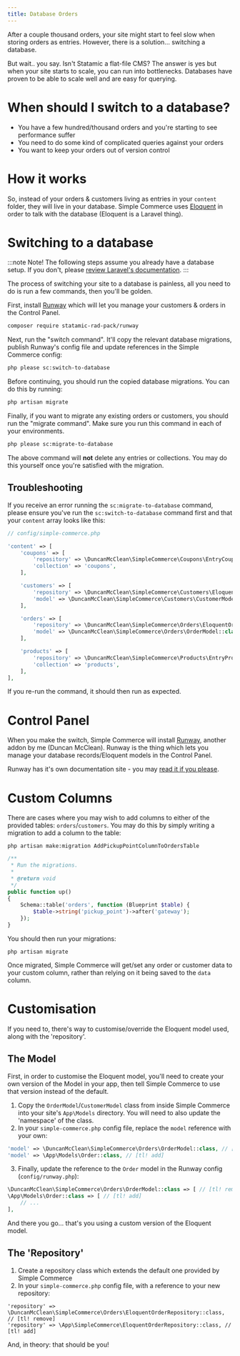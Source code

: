 ```yaml
---
title: Database Orders
---
```


After a couple thousand orders, your site might start to feel slow when storing orders as entries. However, there is a solution... switching a database.

But wait.. you say. Isn't Statamic a flat-file CMS? The answer is yes but when your site starts to scale, you can run into bottlenecks. Databases have proven to be able to scale well and are easy for querying.

# When should I switch to a database?

-   You have a few hundred/thousand orders and you're starting to see performance suffer
-   You need to do some kind of complicated queries against your orders
-   You want to keep your orders out of version control

# How it works

So, instead of your orders & customers living as entries in your `content` folder, they will live in your database. Simple Commerce uses [Eloquent](https://laravel.com/docs/master/eloquent) in order to talk with the database (Eloquent is a Laravel thing).

# Switching to a database

:::note Note!
The following steps assume you already have a database setup. If you don't, please [review Laravel's documentation](https://laravel.com/docs/10.x/database#configuration).
:::

The process of switching your site to a database is painless, all you need to do is run a few commands, then you'll be golden.

First, install [Runway](https://statamic.com/runway) which will let you manage your customers & orders in the Control Panel.

```sh
composer require statamic-rad-pack/runway
```

Next, run the "switch command". It'll copy the relevant database migrations, publish Runway's config file and update references in the Simple Commerce config:

```sh
php please sc:switch-to-database
```

Before continuing, you should run the copied database migrations. You can do this by running:

```sh
php artisan migrate
```

Finally, if you want to migrate any existing orders or customers, you should run the "migrate command". Make sure you run this command in each of your environments.

```sh
php please sc:migrate-to-database
```

The above command will **not** delete any entries or collections. You may do this yourself once you're satisfied with the migration.

## Troubleshooting

If you receive an error running the `sc:migrate-to-database` command, please ensure you've run the `sc:switch-to-database` command first and that your `content` array looks like this:

```php
// config/simple-commerce.php

'content' => [
    'coupons' => [
        'repository' => \DuncanMcClean\SimpleCommerce\Coupons\EntryCouponRepository::class,
        'collection' => 'coupons',
    ],

    'customers' => [
        'repository' => \DuncanMcClean\SimpleCommerce\Customers\EloquentCustomerRepository::class,
        'model' => \DuncanMcClean\SimpleCommerce\Customers\CustomerModel::class,
    ],

    'orders' => [
        'repository' => \DuncanMcClean\SimpleCommerce\Orders\EloquentOrderRepository::class,
        'model' => \DuncanMcClean\SimpleCommerce\Orders\OrderModel::class,
    ],

    'products' => [
        'repository' => \DuncanMcClean\SimpleCommerce\Products\EntryProductRepository::class,
        'collection' => 'products',
    ],
],
```

If you re-run the command, it should then run as expected.

# Control Panel


When you make the switch, Simple Commerce will install [Runway](https://statamic.com/runway), another addon by me (Duncan McClean). Runway is the thing which lets you manage your database records/Eloquent models in the Control Panel.

Runway has it's own documentation site - you may [read it if you please](https://runway.duncanmcclean.com/control-panel).

# Custom Columns

There are cases where you may wish to add columns to either of the provided tables: `orders`/`customers`. You may do this by simply writing a migration to add a column to the table:

```
php artisan make:migration AddPickupPointColumnToOrdersTable
```

```php
/**
 * Run the migrations.
 *
 * @return void
 */
public function up()
{
    Schema::table('orders', function (Blueprint $table) {
        $table->string('pickup_point')->after('gateway');
    });
}
```

You should then run your migrations:

```
php artisan migrate
```

Once migrated, Simple Commerce will get/set any order or customer data to your custom column, rather than relying on it being saved to the `data` column.

# Customisation

If you need to, there's way to customise/override the Eloquent model used, along with the 'repository'.

## The Model

First, in order to customise the Eloquent model, you'll need to create your own version of the Model in your app, then tell Simple Commerce to use that version instead of the default.

1. Copy the `OrderModel`/`CustomerModel` class from inside Simple Commerce into your site's `App\Models` directory. You will need to also update the 'namespace' of the class.
2. In your `simple-commerce.php` config file, replace the `model` reference with your own:

```php
'model' => \DuncanMcClean\SimpleCommerce\Orders\OrderModel::class, // [tl! remove]
'model' => \App\Models\Order::class, // [tl! add]
```
3. Finally, update the reference to the `Order` model in the Runway config (`config/runway.php`):

```php
\DuncanMcClean\SimpleCommerce\Orders\OrderModel::class => [ // [tl! remove]
\App\Models\Order::class => [ // [tl! add]
    // ...
],
```

And there you go... that's you using a custom version of the Eloquent model.

## The 'Repository'

1. Create a repository class which extends the default one provided by Simple Commerce
2. In your `simple-commerce.php` config file, with a reference to your new repository:

```
'repository' => \DuncanMcClean\SimpleCommerce\Orders\EloquentOrderRepository::class, // [tl! remove]
'repository' => \App\SimpleCommerce\EloquentOrderRepository::class, // [tl! add]
```

And, in theory: that should be you!
